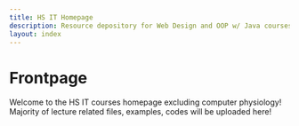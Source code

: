 ```yaml
---
title: HS IT Homepage
description: Resource depository for Web Design and OOP w/ Java courses
layout: index
---
```


# Frontpage

Welcome to the HS IT courses homepage excluding computer physiology! Majority of lecture related files, examples, codes will be uploaded here!
